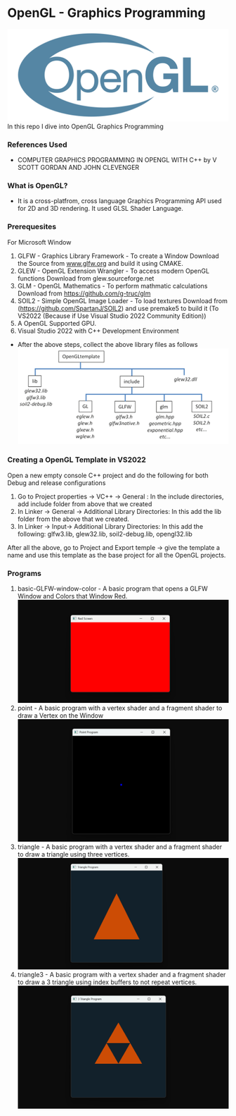 # OpenGL - Graphics Programming
![screenshot](resources/gllogo.png)
In this repo I dive into OpenGL Graphics Programming

### References Used
- COMPUTER GRAPHICS PROGRAMMING IN OPENGL WITH C++ by V SCOTT GORDAN AND JOHN CLEVENGER

### What is OpenGL?
- It is a cross-platfrom, cross language Graphics Programming API used for 2D and 3D rendering. It used GLSL Shader Language.

### Prerequesites
For Microsoft Window

1. GLFW - Graphics Library Framework - To create a Window
   Download the Source from www.glfw.org and build it using CMAKE.
2. GLEW - OpenGL Extension Wrangler - To access modern OpenGL functions
    Download from glew.sourceforge.net
3. GLM - OpenGL Mathematics - To perform mathmatic calculations 
    Download from https://github.com/g-truc/glm
4. SOIL2 - Simple OpenGL Image Loader - To load textures
    Download from (https://github.com/SpartanJ/SOIL2) and use premake5 to build it (To VS2022 (Because if Use Visual Studio 2022 Community Edition))
5. A OpenGL Supported GPU.
6. Visual Studio 2022 with C++ Development Environment
- After the above steps, collect the above library files as follows
![screenshot](resources/libraries.png)

### Creating a OpenGL Template in VS2022
Open a new empty console C++ project and do the following for both Debug and release configurations
1. Go to Project properties -> VC++ -> General : In the include directories, add include folder from above that we created
2. In Linker -> General -> Additional Library Directories: In this add the lib folder from the above that we created.
3. In Linker -> Input-> Additional Library Directories: In this add the following: glfw3.lib, glew32.lib, soil2-debug.lib, opengl32.lib

After all the above, go to Project and Export temple -> give the template a name and use this template as the base project for all the OpenGL projects.



### Programs
1. basic-GLFW-window-color - A basic program that opens a GLFW Window and Colors that Window Red.
![screenshot](resources/p1.png)
2. point - A basic program with a vertex shader and a fragment shader to draw a Vertex on the Window
![screenshot](resources/p2.png)
3. triangle - A basic program with a vertex shader and a fragment shader to draw a triangle using three vertices.
![screenshot](resources/p3.png)
3. triangle3 - A basic program with a vertex shader and a fragment shader to draw a 3 triangle using index buffers to not repeat vertices.
![screenshot](resources/p4.png)

